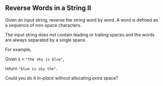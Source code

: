 ## Reverse Words in a String II

Given an input string, reverse the string word by word. A word is defined as a sequence of non-space characters.

The input string does not contain leading or trailing spaces and the words are always separated by a single space.

For example,

Given s = `"the sky is blue"`,

return `"blue is sky the"`.

Could you do it *in-place* without allocating extra space?